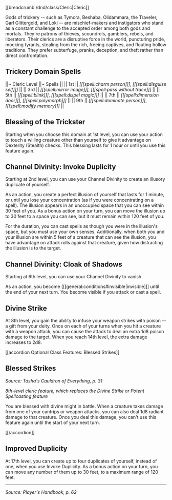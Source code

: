 [[breadcrumb /dnd/class/Cleric|Cleric]]

Gods of trickery -- such as Tymora, Beshaba, Olidammara, the Traveler, Garl Glittergold, and Loki -- are mischief-makers and instigators who stand as a constant challenge to the accepted order among both gods and mortals. They're patrons of thieves, scoundrels, gamblers, rebels, and liberators. Their clerics are a disruptive force in the world, puncturing pride, mocking tyrants, stealing from the rich, freeing captives, and flouting hollow traditions. They prefer subterfuge, pranks, deception, and theft rather than direct confrontation.

## Trickery Domain Spells

||~ Cleric Level ||~ Spells ||
|| 1st || *[[[spell:charm person]]]*, *[[[spell:disguise self]]]* ||
|| 3rd || *[[[spell:mirror image]]]*, *[[[spell:pass without trace]]]* ||
|| 5th || *[[[spell:blink]]]*, *[[[spell:dispel magic]]]* ||
|| 7th || *[[[spell:dimension door]]]*, *[[[spell:polymorph]]]* ||
|| 9th || *[[[spell:dominate person]]]*, *[[[spell:modify memory]]]* ||

## Blessing of the Trickster

Starting when you choose this domain at 1st level, you can use your action to touch a willing creature other than yourself to give it advantage on Dexterity (Stealth) checks. This blessing lasts for 1 hour or until you use this feature again.

## Channel Divinity: Invoke Duplicity

Starting at 2nd level, you can use your Channel Divinity to create an illusory duplicate of yourself.

As an action, you create a perfect illusion of yourself that lasts for 1 minute, or until you lose your concentration (as if you were concentrating on a spell). The illusion appears in an unoccupied space that you can see within 30 feet of you. As a bonus action on your turn, you can move the illusion up to 30 feet to a space you can see, but it must remain within 120 feet of you.

For the duration, you can cast spells as though you were in the illusion's space, but you must use your own senses. Additionally, when both you and your illusion are within 5 feet of a creature that can see the illusion, you have advantage on attack rolls against that creature, given how distracting the illusion is to the target.

## Channel Divinity: Cloak of Shadows

Starting at 6th level, you can use your Channel Divinity to vanish.

As an action, you become [[[general:conditions#invisible|invisible]]] until the end of your next turn. You become visible if you attack or cast a spell.

## Divine Strike

At 8th level, you gain the ability to infuse your weapon strikes with poison -- a gift from your deity. Once on each of your turns when you hit a creature with a weapon attack, you can cause the attack to deal an extra 1d8 poison damage to the target. When you reach 14th level, the extra damage increases to 2d8.

[[accordion Optional Class Features: Blessed Strikes]]

## Blessed Strikes

_Source: Tasha's Cauldron of Everything, p. 31_

_8th-level cleric feature, which replaces the Divine Strike or Potent Spellcasting feature_

You are blessed with divine might in battle. When a creature takes damage from one of your cantrips or weapon attacks, you can also deal 1d8 radiant damage to that creature. Once you deal this damage, you can't use this feature again until the start of your next turn.

[[/accordion]]

## Improved Duplicity

At 17th level, you can create up to four duplicates of yourself, instead of one, when you use Invoke Duplicity. As a bonus action on your turn, you can move any number of them up to 30 feet, to a maximum range of 120 feet.

----

*Source: Player's Handbook, p. 62*
